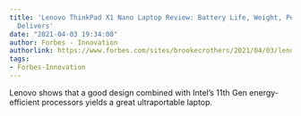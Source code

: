 ```yaml
---
title: 'Lenovo ThinkPad X1 Nano Laptop Review: Battery Life, Weight, Performance Combo
  Delivers'
date: "2021-04-03 19:34:00"
author: Forbes - Innovation
authorlink: https://www.forbes.com/sites/brookecrothers/2021/04/03/lenovo-thinkpad-x1-nano-laptop-review-if-apple-made-a-2-pound-m1-macbook/
tags:
- Forbes-Innovation
---
```

Lenovo shows that a good design combined with Intel’s 11th Gen energy-efficient processors yields a great ultraportable laptop.